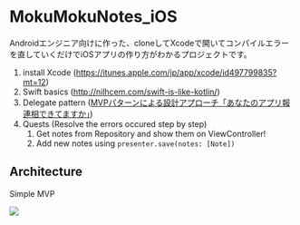 # MokuMokuNotes_iOS

Androidエンジニア向けに作った、cloneしてXcodeで開いてコンパイルエラーを直していくだけでiOSアプリの作り方がわかるプロジェクトです。

1. install Xcode (https://itunes.apple.com/jp/app/xcode/id497799835?mt=12)
1. Swift basics (http://nilhcem.com/swift-is-like-kotlin/)
1. Delegate pattern ([MVPパターンによる設計アプローチ「あなたのアプリ報連相できてますか」](https://www.slideshare.net/yudaiyokoyama3/ss-41283302))
1. Quests (Resolve the errors occured step by step)
    1. Get notes from Repository and show them on ViewController!
    1. Add new notes using `presenter.save(notes: [Note])`

## Architecture

Simple MVP

[![](http://www.plantuml.com/plantuml/svg/SoWkIImgAStDuVBBBqdroImk2SjCBNVEpoifoi_9IIrIqBLJ0Ca45AKMf-QL00Mi5D9JIq12nHgQN4XI2BL1gGNvnPab-KMLc8eHSY3LBgMvkPKkYIM9mK2HLFogCTsHXwB29JCbA3KvDRCi5M927eZ4wa9CVyACGwZ4OPf3QbuACB00)](http://www.plantuml.com/plantuml/uml/SoWkIImgAStDuVBBBqdroImk2SjCBNVEpoifoi_9IIrIqBLJ0Ca45AKMf-QL00Mi5D9JIq12nHgQN4XI2BL1gGNvnPab-KMLc8eHSY3LBgMvkPKkYIM9mK2HLFogCTsHXwB29JCbA3KvDRCi5M927eZ4wa9CVyACGwZ4OPf3QbuACB00)
